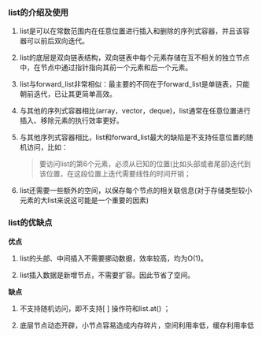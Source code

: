 ### list的介绍及使用
1. list是可以在常数范围内在任意位置进行插入和删除的序列式容器，并且该容器可以前后双向迭代。

2. list的底层是双向链表结构，双向链表中每个元素存储在互不相关的独立节点中，在节点中通过指针指向其前一个元素和后一个元素。

3. list与forward_list非常相似：最主要的不同在于forward_list是单链表，只能朝前迭代，已让其更简单高效。

4. 与其他的序列式容器相比(array，vector，deque)，list通常在任意位置进行插入、移除元素的执行效率更好。

5. 与其他序列式容器相比，list和forward_list最大的缺陷是不支持任意位置的随机访问，比如：

   > 要访问list的第6个元素，必须从已知的位置(比如头部或者尾部)迭代到该位置，在这段位置上迭代需要线性的时间开销；

6. list还需要一些额外的空间，以保存每个节点的相关联信息(对于存储类型较小元素的大list来说这可能是一个重要的因素)

### list的优缺点
**优点**

1. list的头部、中间插入不需要挪动数据，效率较高，均为O(1)。

2. list插入数据是新增节点，不需要扩容。因此节省了空间。

**缺点**

1. 不支持随机访问，即不支持[ ] 操作符和list.at() ；

2. 底层节点动态开辟，小节点容易造成内存碎片，空间利用率低，缓存利用率低